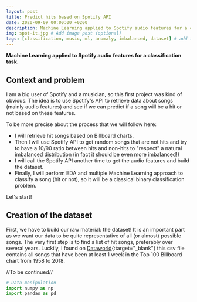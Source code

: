 ```yaml
---
layout: post
title: Predict hits based on Spotify API
date: 2020-09-09 00:00:00 +0200
description: Machine Learning applied to Spotify audio features for a classification task. # Add post description (optional)
img: spot-it.jpg # Add image post (optional)
tags: [classification, music, ml, anomaly, imbalanced, dataset] # add tag
---
```

**Machine Learning applied to Spotify audio features for a classification task.**

## Context and problem
I am a big user of Spotify and a musician, so this first project was kind of obvious. The idea is to use Spotify's API to retrieve data about songs (mainly audio features) and see if we can predict if a song will be a hit or not based on these features.

To be more precise about the process that we will follow here:
- I will retrieve hit songs based on Billboard charts.
- Then I will use Spotify API to get random songs that are not hits and try to have a 10/90 ratio between hits and non-hits to "respect" a natural imbalanced distribution (in fact it should be even more imbalanced!)
- I will call the Spotify API another time to get the audio features and build the dataset.
- Finally, I will perform EDA and multiple Machine Learning approach to classify a song (hit or not), so it will be a classical binary classification problem.

Let's start!

## Creation of the dataset
First, we have to build our raw material: the dataset! It is an important part as we want our data to be quite representative of all (or almost) possible songs.
The very first step is to find a list of hit songs, preferably over several years. Luckily, I found on [Dataworld](https://data.world/kcmillersean/billboard-hot-100-1958-2017/workspace/file?filename=Hot+Stuff.csv){:target="_blank"} this csv file contains all songs that have been at least 1 week in the Top 100 Billboard chart from 1958 to 2018.

//To be continued//

```python
# Data manipulation
import numpy as np
import pandas as pd
```
